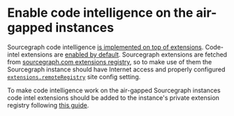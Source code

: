 # Enable code intelligence on the air-gapped instances

Sourcegraph code intelligence [is implemented on top of extensions](../../dev/background-information/codeintel/extensions.md). Code-intel extensions are [enabled by default](../../extensions/usage.md#default-extensions). Sourcegraph extensions are fetched from [sourcegraph.com extensions registry](https://sourcegraph.com/extensions), so to make use of them the Sourcegraph instance should have Internet access and properly configured [`extensions.remoteRegistry`](../../admin/extensions/index.md#use-extensions-from-sourcegraphcom-or-disable-remote-extensions) site config setting.  

To make code intelligence work on the air-gapped Sourcegraph instances code intel extensions should be added to the instance's private extension registry following [this guide](https://github.com/sourcegraph/sourcegraph-extensions-cloning-scripts).
